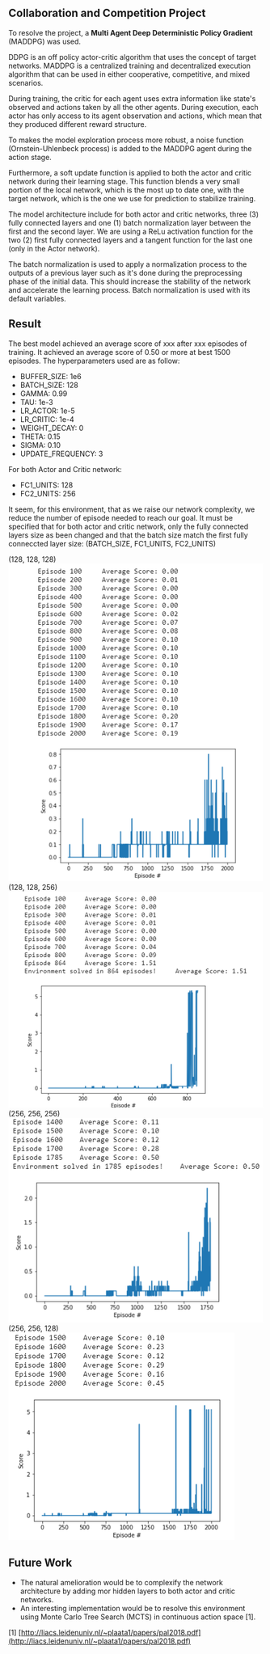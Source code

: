 ## Collaboration and Competition Project

To resolve the project, a **Multi Agent Deep Deterministic Policy Gradient** (MADDPG) was used.

DDPG is an off policy actor-critic algorithm that uses the concept of target networks. MADDPG is a centralized training and decentralized execution algorithm that can be used in either cooperative, competitive, and mixed scenarios.

During training, the critic for each agent uses extra information like state's observed and actions taken by all the other agents.
During execution, each actor has only access to its agent observation and actions, which mean that they produced different reward structure.

To makes the model exploration process more robust, a noise function (Ornstein-Uhlenbeck process) is added to the MADDPG agent during the action stage.

Furthermore, a soft update function is applied to both the actor and critic network during their learning stage. This function blends a very small portion of the local network, which is the most up to date one, with the target network, which is the one we use for prediction to stabilize training.

The model architecture include for both actor and critic networks, three (3) fully connected layers and one (1) batch normalization layer between the first and the second layer. We are using a ReLu activation function for the two (2) first fully connected layers and a tangent function for the last one (only in the Actor network).

The batch normalization is used to apply a normalization process to the outputs of a previous layer such as it's done during the preprocessing phase of the initial data. This should increase the stability of the network and accelerate the learning process. Batch normalization is used with its default variables.

## Result
The best model achieved an average score of xxx after xxx episodes of training. It achieved an average score of 0.50 or more at best 1500 episodes. The hyperparameters used are as follow:

* BUFFER_SIZE:       1e6
* BATCH_SIZE:        128
* GAMMA:             0.99
* TAU:               1e-3
* LR_ACTOR:          1e-5
* LR_CRITIC:         1e-4
* WEIGHT_DECAY:      0
* THETA:             0.15
* SIGMA:             0.10
* UPDATE_FREQUENCY:  3

For both Actor and Critic network:
* FC1_UNITS:         128
* FC2_UNITS:         256


It seem, for this environment, that as we raise our network complexity, we reduce the number of episode needed to reach our goal.
It must be specified that for both actor and critic network, only the fully connected layers size as been changed and that the batch size match the first fully conneccted layer size:
(BATCH_SIZE, FC1_UNITS, FC2_UNITS)


(128, 128, 128)
![alt text](https://github.com/mwlussier/Collaboration-Competition-Udacity/blob/master/images/collab_comp_128_128_128.png)
(128, 128, 256)
![alt text](https://github.com/mwlussier/Collaboration-Competition-Udacity/blob/master/images/collab_comp_128_128_256.png)
(256, 256, 256)
![alt text](https://github.com/mwlussier/Collaboration-Competition-Udacity/blob/master/images/collab_comp_256_256_256.png)
(256, 256, 128)
![alt text](https://github.com/mwlussier/Collaboration-Competition-Udacity/blob/master/images/collab_comp_256_256_128.png)

## Future Work
* The natural amelioration would be to complexify the network architecture by adding mor hidden layers to both actor and critic networks. 
* An interesting implementation would be to resolve this environment using Monte Carlo Tree Search (MCTS) in continuous action space [1].

[1] [http://liacs.leidenuniv.nl/~plaata1/papers/pal2018.pdf](http://liacs.leidenuniv.nl/~plaata1/papers/pal2018.pdf)
